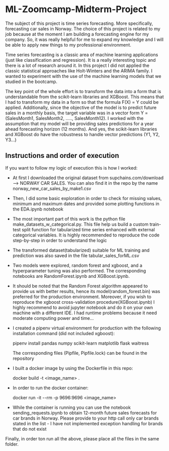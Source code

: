 # ML-Zoomcamp-Midterm-Project
The subject of this project is time series forecasting. More specifically, forecasting car sales in Norway. The choice of this project is related to my 
job because at the moment I am building a forecasting engine for my company. So, it was really helpful for me to expand my knowledge and I will be able to
apply new things to my professional environment.

Time series forecasting is a classic area of machine learning applications (just like classification and regression). It is a really interesting topic and there is a lot 
of research around it. In this project I did not applied the classic statistical approaches like Holt-Winters and the ARIMA family. I wanted to experiment with the use
of the machine learning models that we studied in the bootcamp. 

The key point of the whole effort is to transform the data into a form that is understandable from the scikit-learn libraries and XGBoost.  This means  that I had to
transform my data in a form so that the formula F(X) = Y could be applied. Additionally, since the objective of the model is to predict future sales in a monthly basis,
the target variable was in a vector form Y = (SalesMonth1, SalesMonth2, ....., SalesMonth12). I worked with the assumption that my model will be providing sales predictions for 
a year ahead forecasting horizon (12 months). And yes, the scikit-learn libraries and XGBoost do have the robustness to handle vector predictions (Y1, Y2, Y3...)


## Instructions and order of execution
If you want to follow my logic of execution this is how I worked:
- At first I downloaded the original dataset from supchains.com/download --> NORWAY CAR SALES. You can also find it in the repo by the name norway_new_car_sales_by_make1.csv
- Then, I did some basic exploration in order to check for missing values, minimum and maximum dates and provided some plotting functions in the EDA.ipynb notebook
- The most important part of this work is the python file make_datasets_w_categorical.py. This file help us build a custom train-test split function for tabularized time series
  enhanced with external categorical variables. It is highly recommended to reproduce the code step-by-step in order to understand the logic
- The transformed dataset(tabularized) suitable for ML training and prediction was also saved in the file tabular_sales_forML.csv
- Two models were explored, random forest and xgboost, and a hyperparameter tuning was also performed. The corresponding notebooks are RandomForest.ipynb and XGBoost.ipynb.
- It should be noted that the Random Forest algorithm appeared to provide us with better results, hence its model(random_forest.bin) was preferred for the production environment.
  Moreover, if you wish to reproduce the xgboost cross-validation procedure(XGBoost.ipynb) I highly recommend to avoid jupyter notebook and do it on your own machine with a different IDE.
  I had runtime problems because it need moderate computing power and time...
  
- I created a pipenv virtual environment for production with the following installation command (did not included xgboost):

  
  pipenv install pandas numpy scikit-learn matplotlib flask waitress

  The corresponding files (Pipfile, Pipfile.lock) can be found in the repository

- I built a docker image by using the Dockerfile in this repo:
  
  docker build -t <image_name> .

- In order to run the docker container:
  
  docker run -it --rm -p 9696:9696 <image_name>

- While the container is running you can use the notebook sending_requests.ipynb to obtain 12-month future sales forecasts for car brands in Norway.
  Please provide to your http call only car brands stated in the list - I have not implemented exception handling for brands that do not exist


Finally, in order ton run all the above, please place all the files in the same folder.
